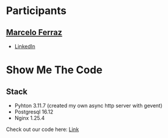 # Participants

## [Marcelo Ferraz](https://github.com/MarceloCFerraz)

-   [LinkedIn](https://www.linkedin.com/in/marcelocferrazpnz)

# Show Me The Code

## Stack

-   Pyhton 3.11.7 (created my own async http server with gevent)
-   Postgresql 16.12
-   Nginx 1.25.4

Check out our code here: [Link](https://github.com/MarceloCFerraz/Rinha2024Q1-Marcelo-Python-Async)
